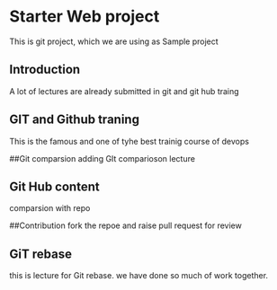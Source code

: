 # Starter Web project
This is git project, which we are using as Sample project

## Introduction
A lot of lectures are already submitted in git and git hub traing 

## GIT and Github traning
This is the famous and one of tyhe best trainig course of devops 

##Git comparsion 
adding GIt comparioson lecture


## Git Hub content
comparsion with repo

##Contribution 
fork the repoe and raise pull request for review

## GiT rebase
this is lecture for Git rebase.
we have done so much of work together.